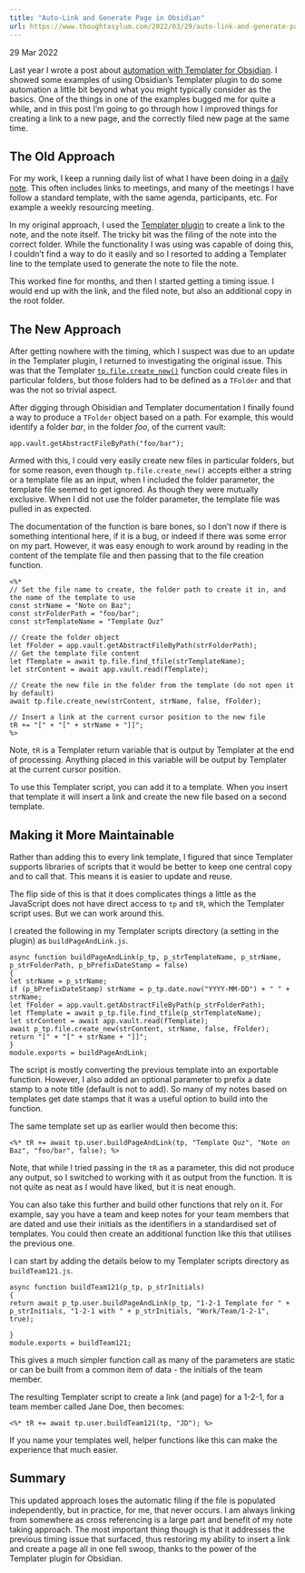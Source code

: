 ```yaml
---
title: "Auto-Link and Generate Page in Obsidian"
url: https://www.thoughtasylum.com/2022/03/29/auto-link-and-generate-page-in-obsidian/
---
```


29 Mar 2022

Last year I wrote a post about [automation with Templater for Obsidian](https://www.thoughtasylum.com/2021/07/10/automation-with-templater-for-obsidian/). I showed some examples of using Obsidian’s Templater plugin to do some automation a little bit beyond what you might typically consider as the basics. One of the things in one of the examples bugged me for quite a while, and in this post I’m going to go through how I improved things for creating a link to a new page, and the correctly filed new page at the same time.

## The Old Approach

For my work, I keep a running daily list of what I have been doing in a [daily note](https://help.obsidian.md/Plugins/Daily+notes). This often includes links to meetings, and many of the meetings I have follow a standard template, with the same agenda, participants, etc. For example a weekly resourcing meeting.

In my original approach, I used the [Templater plugin](https://github.com/SilentVoid13/Templater) to create a link to the note, and the note itself. The tricky bit was the filing of the note into the correct folder. While the functionality I was using was capable of doing this, I couldn’t find a way to do it easily and so I resorted to adding a Templater line to the template used to generate the note to file the note.

This worked fine for months, and then I started getting a timing issue. I would end up with the link, and the filed note, but also an additional copy in the root folder.

## The New Approach

After getting nowhere with the timing, which I suspect was due to an update in the Templater plugin, I returned to investigating the original issue. This was that the Templater [`tp.file.create_new()`](https://silentvoid13.github.io/Templater/internal-functions/internal-modules/file-module.html#tpfilecreate_newtemplate-tfile--string-filename-string-open_new-boolean--false-folder-tfolder) function could create files in particular folders, but those folders had to be defined as a `TFolder` and that was the not so trivial aspect.

After digging through Obisidian and Templater documentation I finally found a way to produce a `TFolder` object based on a path. For example, this would identify a folder _bar_, in the folder _foo_, of the current vault:

```
app.vault.getAbstractFileByPath("foo/bar");
```

Armed with this, I could very easily create new files in particular folders, but for some reason, even though `tp.file.create_new()` accepts either a string or a template file as an input, when I included the folder parameter, the template file seemed to get ignored. As though they were mutually exclusive. When I did not use the folder parameter, the template file was pulled in as expected.

The documentation of the function is bare bones, so I don’t now if there is something intentional here, if it is a bug, or indeed if there was some error on my part. However, it was easy enough to work around by reading in the content of the template file and then passing that to the file creation function.

```
<%*
// Set the file name to create, the folder path to create it in, and the name of the template to use
const strName = "Note on Baz";
const strFolderPath = "foo/bar";
const strTemplateName = "Template Quz"

// Create the folder object
let fFolder = app.vault.getAbstractFileByPath(strFolderPath);
// Get the template file content
let fTemplate = await tp.file.find_tfile(strTemplateName);
let strContent = await app.vault.read(fTemplate);

// Create the new file in the folder from the template (do not open it by default)
await tp.file.create_new(strContent, strName, false, fFolder);

// Insert a link at the current cursor position to the new file
tR += "[" + "[" + strName + "]]";
%>
```

Note, `tR` is a Templater return variable that is output by Templater at the end of processing. Anything placed in this variable will be output by Templater at the current cursor position.

To use this Templater script, you can add it to a template. When you insert that template it will insert a link and create the new file based on a second template.

## Making it More Maintainable

Rather than adding this to every link template, I figured that since Templater supports libraries of scripts that it would be better to keep one central copy and to call that. This means it is easier to update and reuse.

The flip side of this is that it does complicates things a little as the JavaScript does not have direct access to `tp` and `tR`, which the Templater script uses. But we can work around this.

I created the following in my Templater scripts directory (a setting in the plugin) as `buildPageAndLink.js`.

```
async function buildPageAndLink(p_tp, p_strTemplateName, p_strName, p_strFolderPath, p_bPrefixDateStamp = false)
{
let strName = p_strName;
if (p_bPrefixDateStamp) strName = p_tp.date.now("YYYY-MM-DD") + " " + strName;
let fFolder = app.vault.getAbstractFileByPath(p_strFolderPath);
let fTemplate = await p_tp.file.find_tfile(p_strTemplateName);
let strContent = await app.vault.read(fTemplate);
await p_tp.file.create_new(strContent, strName, false, fFolder);
return "[" + "[" + strName + "]]";
}
module.exports = buildPageAndLink;
```

The script is mostly converting the previous template into an exportable function. However, I also added an optional parameter to prefix a date stamp to a note title (default is not to add). So many of my notes based on templates get date stamps that it was a useful option to build into the function.

The same template set up as earlier would then become this:

```
<%* tR += await tp.user.buildPageAndLink(tp, "Template Quz", "Note on Baz", "foo/bar", false); %>
```

Note, that while I tried passing in the `tR` as a parameter, this did not produce any output, so I switched to working with it as output from the function. It is not quite as neat as I would have liked, but it is neat enough.

You can also take this further and build other functions that rely on it. For example, say you have a team and keep notes for your team members that are dated and use their initials as the identifiers in a standardised set of templates. You could then create an additional function like this that utilises the previous one.

I can start by adding the details below to my Templater scripts directory as `buildTeam121.js`.

```
async function buildTeam121(p_tp, p_strInitials)
{
return await p_tp.user.buildPageAndLink(p_tp, "1-2-1 Template for " + p_strInitials, "1-2-1 with " + p_strInitials, "Work/Team/1-2-1", true);

}
module.exports = buildTeam121;
```

This gives a much simpler function call as many of the parameters are static or can be built from a common item of data - the initials of the team member.

The resulting Templater script to create a link (and page) for a 1-2-1, for a team member called Jane Doe, then becomes:

```
<%* tR += await tp.user.buildTeam121(tp, "JD"); %>
```

If you name your templates well, helper functions like this can make the experience that much easier.

## Summary

This updated approach loses the automatic filing if the file is populated independently, but in practice, for me, that never occurs. I am always linking from somewhere as cross referencing is a large part and benefit of my note taking approach. The most important thing though is that it addresses the previous timing issue that surfaced, thus restoring my ability to insert a link and create a page all in one fell swoop, thanks to the power of the Templater plugin for Obsidian.